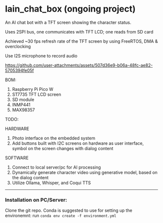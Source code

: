 # lain_chat_box (ongoing project)
An AI chat bot with a TFT screen showing the character status.

Uses 2SPI bus, one communicates with TFT LCD; one reads from SD card

Achieved ~30 fps refresh rate of the TFT screen by using FreeRTOS, DMA & overclocking

Use I2S microphone to record audio

https://github.com/user-attachments/assets/507d36e9-b06a-48fc-ae82-5705394fe05f

BOM:
1. Raspberry Pi Pico W
2. ST7735 TFT LCD screen
3. SD module
4. INMP441
5. MAX98357

TODO:

HARDWARE
1. Photo interface on the embedded system
2. Add buttons built with I2C screens on hardware as user interface, symbol on the screen changes with dialog content

SOFTWARE
1. Connect to local server/pc for AI processing
2. Dynamically generate character video using generative model, based on the dialog content
3. Utilize Ollama, Whisper, and Coqui TTS

----

### Installation on PC/Server: 
Clone the git repo. Conda is suggested to use for setting up the environemnt: run `conda env create -f environment.yml`